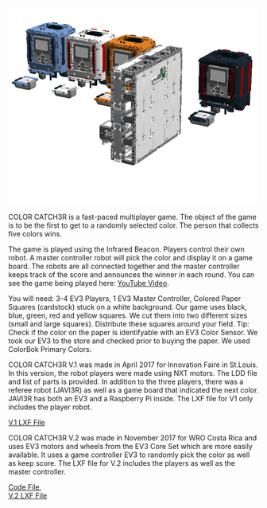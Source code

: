 
<img align="middle" height="400" src="ColorCatch3rimage.png">

COLOR CATCH3R is a fast-paced multiplayer game. The object of the game is to be the first to get to a randomly selected color. The person that collects five colors wins.

The game is played using the Infrared Beacon. Players control their own robot. A master controller robot will pick the color and display it on a game board. The robots are all connected together and the master controller keeps track of the score and announces the winner in each round.  You can see the game being played here:  <a href="https://youtu.be/XFAwqX4fy-M">YouTube Video</a>.

You will need: 3-4 EV3 Players, 1 EV3 Master Controller, Colored Paper Squares (cardstock) stuck on a white background. Our game uses black, blue, green, red and yellow squares. We cut them into two different sizes (small and large squares). Distribute these squares around your field. Tip: Check if the color on the paper is identifyable with an EV3 Color Sensor. We took our EV3 to the store and checked prior to buying the paper. We used ColorBok Primary Colors.

COLOR CATCH3R V.1 was made in April 2017 for Innovation Faire in St.Louis.  In this version, the robot players were made using NXT motors. The LDD file and list of parts is provided. In addition to the three players, there was a referee robot (JAVI3R) as well as a game board that indicated the next color. JAVI3R has both an EV3 and a Raspberry Pi inside. The LXF file for V1 only includes the player robot.

<a href="https://github.com/seshanbrothers/projects/blob/master/COLORCATCH3R/colorcatchernxtmotors.lxf"> V.1 LXF File </a> 

COLOR CATCH3R V.2 was made in November 2017 for WRO Costa Rica and uses EV3 motors and wheels from the EV3 Core Set which are more easily available. It uses a game controller EV3 to randomly pick the color as well as keep score. The LXF file for V.2 includes the players as well as the master controller.

<a href="https://github.com/seshanbrothers/projects/blob/master/COLORCATCH3R/ColorCatch3rNoJAVIER.ev3">Code File</a>,  
<a href="https://github.com/seshanbrothers/projects/blob/master/COLORCATCH3R/colorcatcherEV3.lxf">V.2 LXF File</a> 
